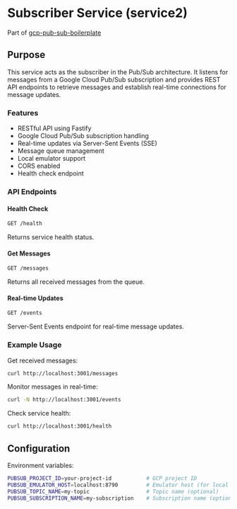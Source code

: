 # Subscriber Service (service2)

Part of [gcp-pub-sub-boilerplate](https://github.com/aemal/gcp-pub-sub-boilerplate)

## Purpose

This service acts as the subscriber in the Pub/Sub architecture. It listens for messages from a Google Cloud Pub/Sub subscription and provides REST API endpoints to retrieve messages and establish real-time connections for message updates.

### Features

- RESTful API using Fastify
- Google Cloud Pub/Sub subscription handling
- Real-time updates via Server-Sent Events (SSE)
- Message queue management
- Local emulator support
- CORS enabled
- Health check endpoint

### API Endpoints

#### Health Check
```bash
GET /health
```
Returns service health status.

#### Get Messages
```bash
GET /messages
```
Returns all received messages from the queue.

#### Real-time Updates
```bash
GET /events
```
Server-Sent Events endpoint for real-time message updates.

### Example Usage

Get received messages:
```bash
curl http://localhost:3001/messages
```

Monitor messages in real-time:
```bash
curl -N http://localhost:3001/events
```

Check service health:
```bash
curl http://localhost:3001/health
```

## Configuration

Environment variables:
```bash
PUBSUB_PROJECT_ID=your-project-id           # GCP project ID
PUBSUB_EMULATOR_HOST=localhost:8790         # Emulator host (for local development)
PUBSUB_TOPIC_NAME=my-topic                  # Topic name (optional)
PUBSUB_SUBSCRIPTION_NAME=my-subscription    # Subscription name (optional) 